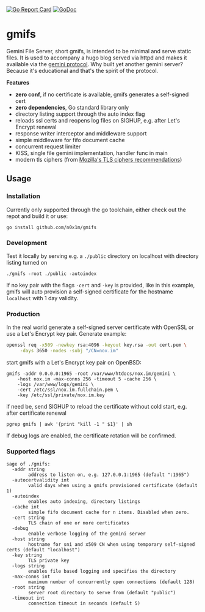 [![Go Report Card](https://goreportcard.com/badge/github.com/n0x1m/gmifs)](https://goreportcard.com/report/github.com/n0x1m/gmifs)
[![GoDoc](https://godoc.org/github.com/n0x1m/gmifs?status.svg)](https://godoc.org/github.com/n0x1m/gmifs)

# gmifs

Gemini File Server, short gmifs, is intended to be minimal and serve static files. It is used
to accompany a hugo blog served via httpd and makes it available via the [gemini
protocol](https://gemini.circumlunar.space/docs/specification.gmi). Why built yet another gemini
server? Because it's educational and that's the spirit of the protocol.

**Features**
- **zero conf**, if no certificate is available, gmifs generates a self-signed cert
- **zero dependencies**, Go standard library only
- directory listing support through the auto index flag
- reloads ssl certs and reopens log files on SIGHUP, e.g. after Let's Encrypt renewal
- response writer interceptor and middleware support
- simple middleware for fifo document cache
- concurrent request limiter
- KISS, single file gemini implementation, handler func in main
- modern tls ciphers (from [Mozilla's TLS ciphers recommendations](https://statics.tls.security.mozilla.org/server-side-tls-conf.json))

## Usage

### Installation

Currently only supported through the go toolchain, either check out the repot and build it or use:

```
go install github.com/n0x1m/gmifs
```

### Development

Test it locally by serving e.g. a `./public` directory on localhost with directory listing turned on

```
./gmifs -root ./public -autoindex
```

If no key pair with the flags `-cert` and `-key` is provided, like in this example, gmifs will auto
provision a self-signed certificate for the hostname `localhost` with 1 day validity.

### Production

In the real world generate a self-signed server certificate with OpenSSL or use a Let's Encrypt
key pair. Generate example:

```bash
openssl req -x509 -newkey rsa:4096 -keyout key.rsa -out cert.pem \
     -days 3650 -nodes -subj "/CN=nox.im"
```

start gmifs with a Let's Encrypt key pair on OpenBSD:

```
gmifs -addr 0.0.0.0:1965 -root /var/www/htdocs/nox.im/gemini \
    -host nox.im -max-conns 256 -timeout 5 -cache 256 \
    -logs /var/www/logs/gemini \
    -cert /etc/ssl/nox.im.fullchain.pem \
    -key /etc/ssl/private/nox.im.key
```

if need be, send SIGHUP to reload the certificate without cold start, e.g. after certificate renewal

```
pgrep gmifs | awk '{print "kill -1 " $1}' | sh
```

If debug logs are enabled, the certificate rotation will be confirmed.

### Supported flags

```
sage of ./gmifs:
  -addr string
        address to listen on, e.g. 127.0.0.1:1965 (default ":1965")
  -autocertvalidity int
        valid days when using a gmifs provisioned certificate (default 1)
  -autoindex
        enables auto indexing, directory listings
  -cache int
        simple fifo document cache for n items. Disabled when zero.
  -cert string
        TLS chain of one or more certificates
  -debug
        enable verbose logging of the gemini server
  -host string
        hostname for sni and x509 CN when using temporary self-signed certs (default "localhost")
  -key string
        TLS private key
  -logs string
        enables file based logging and specifies the directory
  -max-conns int
        maximum number of concurrently open connections (default 128)
  -root string
        server root directory to serve from (default "public")
  -timeout int
        connection timeout in seconds (default 5)
```
